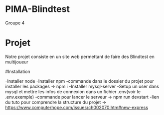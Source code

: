 # PIMA-Blindtest
Groupe 4

# Projet

Notre projet consiste en un site web permettant de faire des Blindtest en multijoueur

#Installation

-Installer node
-Installer npm
-commande dans le dossier du projet pour installer les packages -> npm i
-Installer mysql-server
-Setup un user dans mysql et mettre les infos de connexion dans un fichier .env(voir le .env.exemple)
-commande pour lancer le serveur -> npm run devstart 
-lien du tuto pour comprendre la structure du projet -> https://www.computerhope.com/issues/ch002070.htm#new-express
